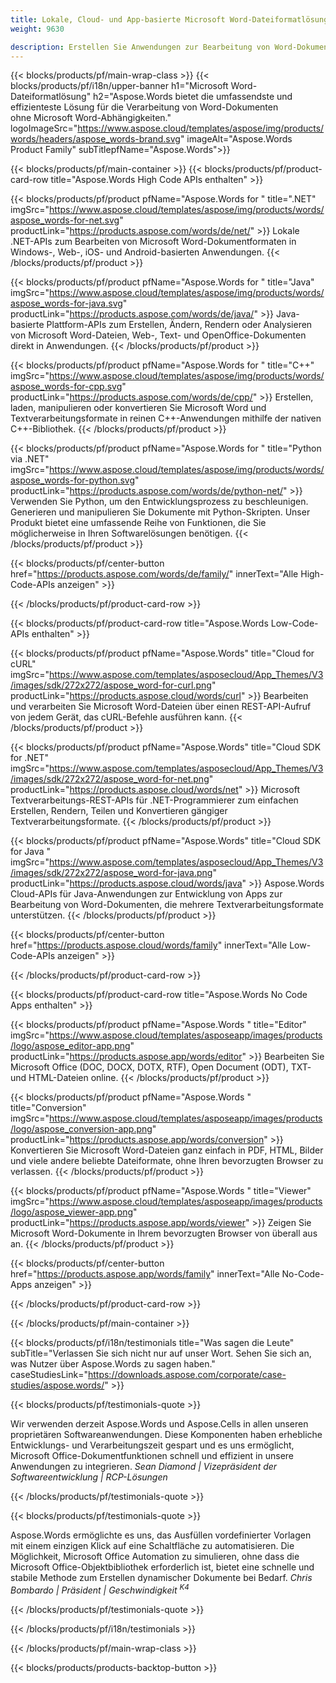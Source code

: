 ```yaml
---
title: Lokale, Cloud- und App-basierte Microsoft Word-Dateiformatlösung 
weight: 9630

description: Erstellen Sie Anwendungen zur Bearbeitung von Word-Dokumenten mithilfe von On-Premise- oder Cloud-APIs oder verwenden Sie einfach plattformübergreifende Apps, um Word-Dateien anzuzeigen, zu vergleichen, zu prüfen oder zu konvertieren
---
```


{{< blocks/products/pf/main-wrap-class >}}
{{< blocks/products/pf/i18n/upper-banner h1="Microsoft Word-Dateiformatlösung" h2="Aspose.Words bietet die umfassendste und effizienteste Lösung für die Verarbeitung von Word-Dokumenten ohne Microsoft Word-Abhängigkeiten." logoImageSrc="https://www.aspose.cloud/templates/aspose/img/products/words/headers/aspose_words-brand.svg" imageAlt="Aspose.Words Product Family" subTitlepfName="Aspose.Words">}}

{{< blocks/products/pf/main-container >}}
{{< blocks/products/pf/product-card-row title="Aspose.Words High Code APIs enthalten" >}}

{{< blocks/products/pf/product pfName="Aspose.Words for " title=".NET" imgSrc="https://www.aspose.cloud/templates/aspose/img/products/words/aspose_words-for-net.svg" productLink="https://products.aspose.com/words/de/net/" >}}
Lokale .NET-APIs zum Bearbeiten von Microsoft Word-Dokumentformaten in Windows-, Web-, iOS- und Android-basierten Anwendungen.
{{< /blocks/products/pf/product >}}

{{< blocks/products/pf/product pfName="Aspose.Words for " title="Java" imgSrc="https://www.aspose.cloud/templates/aspose/img/products/words/aspose_words-for-java.svg" productLink="https://products.aspose.com/words/de/java/" >}}
Java-basierte Plattform-APIs zum Erstellen, Ändern, Rendern oder Analysieren von Microsoft Word-Dateien, Web-, Text- und OpenOffice-Dokumenten direkt in Anwendungen.
{{< /blocks/products/pf/product >}}

{{< blocks/products/pf/product pfName="Aspose.Words for " title="C++" imgSrc="https://www.aspose.cloud/templates/aspose/img/products/words/aspose_words-for-cpp.svg" productLink="https://products.aspose.com/words/de/cpp/" >}}
Erstellen, laden, manipulieren oder konvertieren Sie Microsoft Word und Textverarbeitungsformate in reinen C++-Anwendungen mithilfe der nativen C++-Bibliothek.
{{< /blocks/products/pf/product >}}

{{< blocks/products/pf/product pfName="Aspose.Words for " title="Python via .NET" imgSrc="https://www.aspose.cloud/templates/aspose/img/products/words/aspose_words-for-python.svg" productLink="https://products.aspose.com/words/de/python-net/" >}}
Verwenden Sie Python, um den Entwicklungsprozess zu beschleunigen. Generieren und manipulieren Sie Dokumente mit Python-Skripten. Unser Produkt bietet eine umfassende Reihe von Funktionen, die Sie möglicherweise in Ihren Softwarelösungen benötigen.
{{< /blocks/products/pf/product >}}

{{< blocks/products/pf/center-button href="https://products.aspose.com/words/de/family/" innerText="Alle High-Code-APIs anzeigen" >}}

{{< /blocks/products/pf/product-card-row >}}

{{< blocks/products/pf/product-card-row title="Aspose.Words Low-Code-APIs enthalten" >}}

{{< blocks/products/pf/product pfName="Aspose.Words" title="Cloud for cURL" imgSrc="https://www.aspose.com/templates/asposecloud/App_Themes/V3/images/sdk/272x272/aspose_word-for-curl.png" productLink="https://products.aspose.cloud/words/curl" >}}
Bearbeiten und verarbeiten Sie Microsoft Word-Dateien über einen REST-API-Aufruf von jedem Gerät, das cURL-Befehle ausführen kann.
{{< /blocks/products/pf/product >}}

{{< blocks/products/pf/product pfName="Aspose.Words" title="Cloud SDK for .NET" imgSrc="https://www.aspose.com/templates/asposecloud/App_Themes/V3/images/sdk/272x272/aspose_word-for-net.png" productLink="https://products.aspose.cloud/words/net" >}}
Microsoft Textverarbeitungs-REST-APIs für .NET-Programmierer zum einfachen Erstellen, Rendern, Teilen und Konvertieren gängiger Textverarbeitungsformate.
{{< /blocks/products/pf/product >}}

{{< blocks/products/pf/product pfName="Aspose.Words" title="Cloud SDK for Java " imgSrc="https://www.aspose.com/templates/asposecloud/App_Themes/V3/images/sdk/272x272/aspose_word-for-java.png" productLink="https://products.aspose.cloud/words/java" >}}
Aspose.Words Cloud-APIs für Java-Anwendungen zur Entwicklung von Apps zur Bearbeitung von Word-Dokumenten, die mehrere Textverarbeitungsformate unterstützen.
{{< /blocks/products/pf/product >}}

{{< blocks/products/pf/center-button href="https://products.aspose.cloud/words/family" innerText="Alle Low-Code-APIs anzeigen" >}}

{{< /blocks/products/pf/product-card-row >}}

{{< blocks/products/pf/product-card-row title="Aspose.Words No Code Apps enthalten" >}}

{{< blocks/products/pf/product pfName="Aspose.Words " title="Editor" imgSrc="https://www.aspose.cloud/templates/asposeapp/images/products/logo/aspose_editor-app.png" productLink="https://products.aspose.app/words/editor" >}}
Bearbeiten Sie Microsoft Office (DOC, DOCX, DOTX, RTF), Open Document (ODT), TXT- und HTML-Dateien online.
{{< /blocks/products/pf/product >}}

{{< blocks/products/pf/product pfName="Aspose.Words " title="Conversion" imgSrc="https://www.aspose.cloud/templates/asposeapp/images/products/logo/aspose_conversion-app.png" productLink="https://products.aspose.app/words/conversion" >}}
Konvertieren Sie Microsoft Word-Dateien ganz einfach in PDF, HTML, Bilder und viele andere beliebte Dateiformate, ohne Ihren bevorzugten Browser zu verlassen.
{{< /blocks/products/pf/product >}}

{{< blocks/products/pf/product pfName="Aspose.Words " title="Viewer" imgSrc="https://www.aspose.cloud/templates/asposeapp/images/products/logo/aspose_viewer-app.png" productLink="https://products.aspose.app/words/viewer" >}}
Zeigen Sie Microsoft Word-Dokumente in Ihrem bevorzugten Browser von überall aus an.
{{< /blocks/products/pf/product >}}

{{< blocks/products/pf/center-button href="https://products.aspose.app/words/family" innerText="Alle No-Code-Apps anzeigen" >}}

{{< /blocks/products/pf/product-card-row >}}

{{< /blocks/products/pf/main-container >}}

{{< blocks/products/pf/i18n/testimonials title="Was sagen die Leute" subTitle="Verlassen Sie sich nicht nur auf unser Wort. Sehen Sie sich an, was Nutzer über Aspose.Words zu sagen haben." caseStudiesLink="https://downloads.aspose.com/corporate/case-studies/aspose.words/" >}}

{{< blocks/products/pf/testimonials-quote >}}
<p class="first">
 Wir verwenden derzeit Aspose.Words und Aspose.Cells in allen unseren proprietären Softwareanwendungen. Diese Komponenten haben erhebliche Entwicklungs- und Verarbeitungszeit gespart und es uns ermöglicht, Microsoft Office-Dokumentfunktionen schnell und effizient in unsere Anwendungen zu integrieren.
 <em>
  Sean Diamond | Vizepräsident der Softwareentwicklung | RCP-Lösungen
 </em>
</p>

{{< /blocks/products/pf/testimonials-quote >}}

{{< blocks/products/pf/testimonials-quote >}}
<p class="second">
 Aspose.Words ermöglichte es uns, das Ausfüllen vordefinierter Vorlagen mit einem einzigen Klick auf eine Schaltfläche zu automatisieren. Die Möglichkeit, Microsoft Office Automation zu simulieren, ohne dass die Microsoft Office-Objektbibliothek erforderlich ist, bietet eine schnelle und stabile Methode zum Erstellen dynamischer Dokumente bei Bedarf.
 <em>
  Chris Bombardo | Präsident | Geschwindigkeit
  <sup>
   K4
  </sup>
 </em>
</p>

{{< /blocks/products/pf/testimonials-quote >}}

{{< /blocks/products/pf/i18n/testimonials >}}

{{< /blocks/products/pf/main-wrap-class >}}

{{< blocks/products/products-backtop-button >}}
